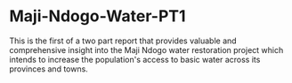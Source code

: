 # Maji-Ndogo-Water-PT1
This is the first of a two part report that provides valuable and comprehensive insight into the Maji Ndogo water restoration project which intends to increase the population's access to basic water across its provinces and towns.
